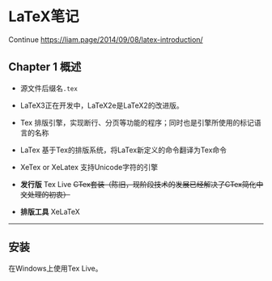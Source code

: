 # LaTeX笔记

Continue <https://liam.page/2014/09/08/latex-introduction/>

## Chapter 1 概述

- 源文件后缀名`.tex`
- LaTeX3正在开发中，LaTeX2e是LaTeX2的改进版。

- Tex 排版引擎，实现断行、分页等功能的程序；同时也是引擎所使用的标记语言的名称
- LaTex 基于Tex的排版系统，将LaTex新定义的命令翻译为Tex命令
- XeTex or XeLatex 支持Unicode字符的引擎

- **发行版** Tex Live ~~CTex套装（陈旧，现阶段技术的发展已经解决了CTex简化中文处理的初衷）~~
- **排版工具** XeLaTeX

---

## 安装

在Windows上使用Tex Live。
